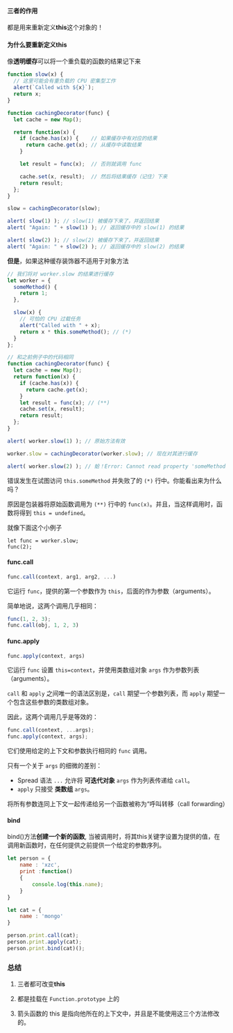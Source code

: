 #### 三者的作用

都是⽤来重新定义**this**这个对象的！



#### 为什么要重新定义this

像**透明缓存**可以将一个重负载的函数的结果记下来

```js
function slow(x) {
  // 这里可能会有重负载的 CPU 密集型工作
  alert(`Called with ${x}`);
  return x;
}

function cachingDecorator(func) {
  let cache = new Map();

  return function(x) {
    if (cache.has(x)) {    // 如果缓存中有对应的结果
      return cache.get(x); // 从缓存中读取结果
    }

    let result = func(x);  // 否则就调用 func

    cache.set(x, result);  // 然后将结果缓存（记住）下来
    return result;
  };
}

slow = cachingDecorator(slow);

alert( slow(1) ); // slow(1) 被缓存下来了，并返回结果
alert( "Again: " + slow(1) ); // 返回缓存中的 slow(1) 的结果

alert( slow(2) ); // slow(2) 被缓存下来了，并返回结果
alert( "Again: " + slow(2) ); // 返回缓存中的 slow(2) 的结果
```



**但是**，如果这种缓存装饰器不适用于对象方法

```js
// 我们将对 worker.slow 的结果进行缓存
let worker = {
  someMethod() {
    return 1;
  },

  slow(x) {
    // 可怕的 CPU 过载任务
    alert("Called with " + x);
    return x * this.someMethod(); // (*)
  }
};

// 和之前例子中的代码相同
function cachingDecorator(func) {
  let cache = new Map();
  return function(x) {
    if (cache.has(x)) {
      return cache.get(x);
    }
    let result = func(x); // (**)
    cache.set(x, result);
    return result;
  };
}

alert( worker.slow(1) ); // 原始方法有效

worker.slow = cachingDecorator(worker.slow); // 现在对其进行缓存

alert( worker.slow(2) ); // 蛤！Error: Cannot read property 'someMethod' of undefined
```

错误发生在试图访问 `this.someMethod` 并失败了的 `(*)` 行中。你能看出来为什么吗？

原因是包装器将原始函数调用为 `(**)` 行中的 `func(x)`。并且，当这样调用时，函数将得到 `this = undefined`。

就像下面这个小例子

```
let func = worker.slow; 
func(2);
```



#### func.call

```js
func.call(context, arg1, arg2, ...)
```

它运行 `func`，提供的第一个参数作为 `this`，后面的作为参数（arguments）。

简单地说，这两个调用几乎相同：

```javascript
func(1, 2, 3);
func.call(obj, 1, 2, 3)
```

#### func.apply

```js
func.apply(context, args)
```

它运行 `func` 设置 `this=context`，并使用类数组对象 `args` 作为参数列表（arguments）。

`call` 和 `apply` 之间唯一的语法区别是，`call` 期望一个参数列表，而 `apply` 期望一个包含这些参数的类数组对象。

因此，这两个调用几乎是等效的：

```javascript
func.call(context, ...args);
func.apply(context, args);
```

它们使用给定的上下文和参数执行相同的 `func` 调用。

只有一个关于 `args` 的细微的差别：

- Spread 语法 `...` 允许将 **可迭代对象** `args` 作为列表传递给 `call`。
- `apply` 只接受 **类数组** `args`。



将所有参数连同上下文一起传递给另一个函数被称为“呼叫转移（call forwarding）

#### bind

bind()方法**创建一个新的函数**, 当被调用时，将其this关键字设置为提供的值，在调用新函数时，在任何提供之前提供一个给定的参数序列。

```js
let person = {
    name : 'xzc',
    print :function()
    {
        console.log(this.name);
    }
}

let cat = {
    name : 'mongo'
}

person.print.call(cat);
person.print.apply(cat);
person.print.bind(cat)();

```



### 总结

1. 三者都可改变**this**

2. 都是挂载在 `Function.prototype` 上的

3. 箭头函数的 this 是指向他所在的上下⽂中，并且是不能使⽤这三个⽅法修改的。